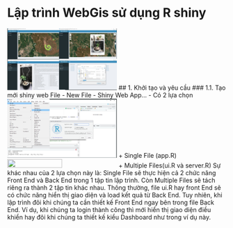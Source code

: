 # Lập trình WebGis sử dụng R shiny
<img src="https://github.com/thinhdoanvu/WebGIS/blob/main/README_img/result_all.png" width=50% height=50%>
## 1. Khởi tạo và yêu cầu
### 1.1. Tạo mới shiny web
File - New File - Shiny Web App... - Có 2 lựa chọn
<img src="https://github.com/thinhdoanvu/WebGIS/blob/main/README_img/taomoi.png" width=50% height=50%>
  + Single File (app.R)
<img src="https://github.com/thinhdoanvu/WebGIS/blob/main/README_img/singlefile.png" width=50% height=50%>
  + Multiple Files(ui.R và server.R) 
Sự khác nhau của 2 lựa chọn này là: Single File sẽ thực hiện cả 2 chức năng Front End và Back End trong 1 tập tin lập trình. Còn Multiple Files sẽ tách riêng ra thành 2 tập tin khác nhau. Thông thường, file ui.R hay front End sẽ có chức năng hiển thị giao diện và load kết quả từ Back End. Tuy nhiên, khi lập trình đôi khi chúng ta cần thiết kế Front End ngay bên trong file Back End. Ví dụ, khi chúng ta login thành công thì mới hiển thị giao diện điều khiển hay đôi khi chúng ta thiết kế kiểu Dashboard như trong ví dụ này.
